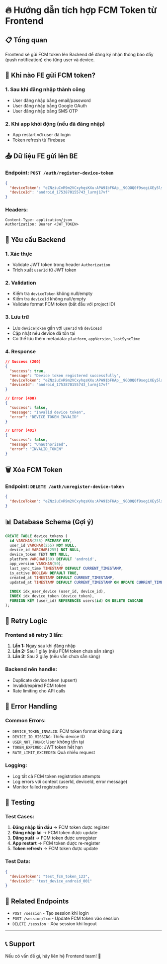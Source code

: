 # 🔥 Hướng dẫn tích hợp FCM Token từ Frontend

## 📋 **Tổng quan**

Frontend sẽ gửi FCM token lên Backend để đăng ký nhận thông báo đẩy (push notification) cho từng user và device.

## 🚀 **Khi nào FE gửi FCM token?**

### **1. Sau khi đăng nhập thành công**
- User đăng nhập bằng email/password
- User đăng nhập bằng Google OAuth
- User đăng nhập bằng SMS OTP

### **2. Khi app khởi động (nếu đã đăng nhập)**
- App restart với user đã login
- Token refresh từ Firebase

## 📤 **Dữ liệu FE gửi lên BE**

### **Endpoint:** `POST /auth/register-device-token`

```json
{
  "deviceToken": "eZNziuCvR9m2VCxyhqsKXu:APA91bFKAp__9GQOQ0f9segiXEy5ls8tWjmgcIbiYNWK8Lm4KU5xgULMJmafVeFjCy4hFIZ9atf-ZZhCftZTC8WxFnGHKQziQM6QDDcAhBcVqCpwjYARPRM",
  "deviceId": "android_1753870155743_lurmj17vf"
}
```

### **Headers:**
```
Content-Type: application/json
Authorization: Bearer <JWT_TOKEN>
```

## 🔧 **Yêu cầu Backend**

### **1. Xác thực**
- Validate JWT token trong header `Authorization`
- Trích xuất `userId` từ JWT token

### **2. Validation**
- Kiểm tra `deviceToken` không null/empty
- Kiểm tra `deviceId` không null/empty
- Validate format FCM token (bắt đầu với project ID)

### **3. Lưu trữ**
- Lưu `deviceToken` gắn với `userId` và `deviceId`
- Cập nhật nếu device đã tồn tại
- Có thể lưu thêm metadata: `platform`, `appVersion`, `lastSyncTime`

### **4. Response**
```json
// Success (200)
{
  "success": true,
  "message": "Device token registered successfully",
  "deviceToken": "eZNziuCvR9m2VCxyhqsKXu:APA91bFKAp__9GQOQ0f9segiXEy5ls8tWjmgcIbiYNWK8Lm4KU5xgULMJmafVeFjCy4hFIZ9atf-ZZhCftZTC8WxFnGHKQziQM6QDDcAhBcVqCpwjYARPRM",
  "deviceId": "android_1753870155743_lurmj17vf"
}

// Error (400)
{
  "success": false,
  "message": "Invalid device token",
  "error": "DEVICE_TOKEN_INVALID"
}

// Error (401)
{
  "success": false,
  "message": "Unauthorized",
  "error": "INVALID_TOKEN"
}
```

## 🗑️ **Xóa FCM Token**

### **Endpoint:** `DELETE /auth/unregister-device-token`

```json
{
  "deviceToken": "eZNziuCvR9m2VCxyhqsKXu:APA91bFKAp__9GQOQ0f9segiXEy5ls8tWjmgcIbiYNWK8Lm4KU5xgULMJmafVeFjCy4hFIZ9atf-ZZhCftZTC8WxFnGHKQziQM6QDDcAhBcVqCpwjYARPRM"
}
```

## 📊 **Database Schema (Gợi ý)**

```sql
CREATE TABLE device_tokens (
  id VARCHAR(255) PRIMARY KEY,
  user_id VARCHAR(255) NOT NULL,
  device_id VARCHAR(255) NOT NULL,
  device_token TEXT NOT NULL,
  platform VARCHAR(50) DEFAULT 'android',
  app_version VARCHAR(50),
  last_sync_time TIMESTAMP DEFAULT CURRENT_TIMESTAMP,
  is_active BOOLEAN DEFAULT TRUE,
  created_at TIMESTAMP DEFAULT CURRENT_TIMESTAMP,
  updated_at TIMESTAMP DEFAULT CURRENT_TIMESTAMP ON UPDATE CURRENT_TIMESTAMP,
  
  INDEX idx_user_device (user_id, device_id),
  INDEX idx_device_token (device_token),
  FOREIGN KEY (user_id) REFERENCES users(id) ON DELETE CASCADE
);
```

## 🔄 **Retry Logic**

### **Frontend sẽ retry 3 lần:**
1. **Lần 1:** Ngay sau khi đăng nhập
2. **Lần 2:** Sau 1 giây (nếu FCM token chưa sẵn sàng)
3. **Lần 3:** Sau 2 giây (nếu vẫn chưa sẵn sàng)

### **Backend nên handle:**
- Duplicate device token (upsert)
- Invalid/expired FCM token
- Rate limiting cho API calls

## 🚨 **Error Handling**

### **Common Errors:**
- `DEVICE_TOKEN_INVALID`: FCM token format không đúng
- `DEVICE_ID_MISSING`: Thiếu device ID
- `USER_NOT_FOUND`: User không tồn tại
- `TOKEN_EXPIRED`: JWT token hết hạn
- `RATE_LIMIT_EXCEEDED`: Quá nhiều request

### **Logging:**
- Log tất cả FCM token registration attempts
- Log errors với context (userId, deviceId, error message)
- Monitor failed registrations

## 📱 **Testing**

### **Test Cases:**
1. **Đăng nhập lần đầu** → FCM token được register
2. **Đăng nhập lại** → FCM token được update
3. **Đăng xuất** → FCM token được unregister
4. **App restart** → FCM token được re-register
5. **Token refresh** → FCM token được update

### **Test Data:**
```json
{
  "deviceToken": "test_fcm_token_123",
  "deviceId": "test_device_android_001"
}
```

## 🔗 **Related Endpoints**

- `POST /session` - Tạo session khi login
- `POST /session/fcm` - Update FCM token vào session
- `DELETE /session` - Xóa session khi logout

---

## 📞 **Support**

Nếu có vấn đề gì, hãy liên hệ Frontend team! 🚀 